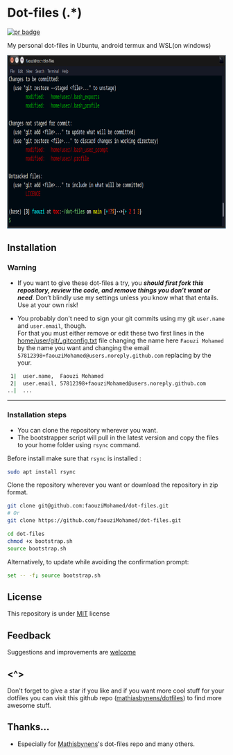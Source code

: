 # Dot-files (.*)  

 <p align='left'>
  <a href='https://github.com/faouziMohamed/Dot-files/pulls'>
     <img src='https://img.shields.io/badge/Pull%20request-Welcome-96ff00.svg?&style=for-the-badge' alt='pr badge'>
  </a>
 </p>  

My personal dot-files in Ubuntu, android termux and WSL(on windows)  
<p align="left">
    <img src='images/preview.png' alt='Preview with git status' height='400'>
</p>   

## Installation  

### Warning  
- If you want to give these dot-files a try, you ***should first fork this repository, review the code, and remove things  you don’t want or need***. Don’t blindly use my settings unless you know  what that entails. Use at your own risk!

- You probably don't need to sign your git commits using my git `user.name` and `user.email`, though.   
For that you must either remove or edit these two first lines in the [home/user/git/_gitconfig.txt](home/user/git/_gitconfig.txt) file changing the name here `Faouzi Mohamed` by the name you want and changing the email `57812398+faouziMohamed@users.noreply.github.com` replacing by the your.
```bash
 1|  user.name,  Faouzi Mohamed
 2|  user.email, 57812398+faouziMohamed@users.noreply.github.com
..|  ...
```
_________________________
### Installation steps 
* You can clone the repository wherever you want.
* The bootstrapper script will pull in the latest version and copy the files to your home folder using `rsync` command.

Before install make sure that `rsync` is installed : 

```bash
sudo apt install rsync
```

Clone the repository wherever you want or download the repository in zip format.

```bash
git clone git@github.com:faouziMohamed/dot-files.git
# Or
git clone https://github.com/faouziMohamed/dot-files.git
```
```bash
cd dot-files
chmod +x bootstrap.sh
source bootstrap.sh
```

Alternatively, to update while avoiding the confirmation prompt:

```bash
set -- -f; source bootstrap.sh
```

## License

This repository is under [MIT](LICENSE) license

## Feedback 

Suggestions and improvements are [welcome](https://github.com/faouziMohamed/Dot-files/issues)  

## <^>
Don't forget to give a star if you like and if you want more cool stuff for your dotfiles you can visit this github repo ([mathiasbynens/dotfiles](https://github.com/mathiasbynens/dotfiles)) to find more awesome stuff.
## Thanks...

* Especially for [Mathisbynens](https://github.com/mathiasbynens)'s dot-files repo and many others.
